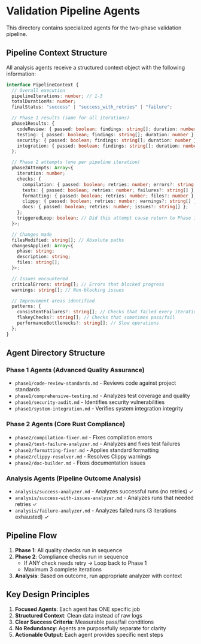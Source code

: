 # Validation Pipeline Agents

This directory contains specialized agents for the two-phase validation pipeline.

## Pipeline Context Structure

All analysis agents receive a structured context object with the following information:

```typescript
interface PipelineContext {
  // Overall execution
  pipelineIterations: number; // 1-3
  totalDurationMs: number;
  finalStatus: "success" | "success_with_retries" | "failure";

  // Phase 1 results (same for all iterations)
  phase1Results: {
    codeReview: { passed: boolean; findings: string[]; duration: number };
    testing: { passed: boolean; findings: string[]; duration: number };
    security: { passed: boolean; findings: string[]; duration: number };
    integration: { passed: boolean; findings: string[]; duration: number };
  };

  // Phase 2 attempts (one per pipeline iteration)
  phase2Attempts: Array<{
    iteration: number;
    checks: {
      compilation: { passed: boolean; retries: number; errors?: string[] };
      tests: { passed: boolean; retries: number; failures?: string[] };
      formatting: { passed: boolean; retries: number; files?: number };
      clippy: { passed: boolean; retries: number; warnings?: string[] };
      docs: { passed: boolean; retries: number; issues?: string[] };
    };
    triggeredLoop: boolean; // Did this attempt cause return to Phase 1?
  }>;

  // Changes made
  filesModified: string[]; // Absolute paths
  changesApplied: Array<{
    phase: string;
    description: string;
    files: string[];
  }>;

  // Issues encountered
  criticalErrors: string[]; // Errors that blocked progress
  warnings: string[]; // Non-blocking issues

  // Improvement areas identified
  patterns: {
    consistentFailures?: string[]; // Checks that failed every iteration
    flakeyChecks?: string[]; // Checks that sometimes pass/fail
    performanceBottlenecks?: string[]; // Slow operations
  };
}
```

## Agent Directory Structure

### Phase 1 Agents (Advanced Quality Assurance)

- `phase1/code-review-standards.md` - Reviews code against project standards
- `phase1/comprehensive-testing.md` - Analyzes test coverage and quality
- `phase1/security-audit.md` - Identifies security vulnerabilities
- `phase1/system-integration.md` - Verifies system integration integrity

### Phase 2 Agents (Core Rust Compliance)

- `phase2/compilation-fixer.md` - Fixes compilation errors
- `phase2/test-failure-analyzer.md` - Analyzes and fixes test failures
- `phase2/formatting-fixer.md` - Applies standard formatting
- `phase2/clippy-resolver.md` - Resolves Clippy warnings
- `phase2/doc-builder.md` - Fixes documentation issues

### Analysis Agents (Pipeline Outcome Analysis)

- `analysis/success-analyzer.md` - Analyzes successful runs (no retries) ✓
- `analysis/success-with-issues-analyzer.md` - Analyzes runs that needed retries ✓
- `analysis/failure-analyzer.md` - Analyzes failed runs (3 iterations exhausted) ✓

## Pipeline Flow

1. **Phase 1**: All quality checks run in sequence
2. **Phase 2**: Compliance checks run in sequence
   - If ANY check needs retry → Loop back to Phase 1
   - Maximum 3 complete iterations
3. **Analysis**: Based on outcome, run appropriate analyzer with context

## Key Design Principles

1. **Focused Agents**: Each agent has ONE specific job
2. **Structured Context**: Clean data instead of raw logs
3. **Clear Success Criteria**: Measurable pass/fail conditions
4. **No Redundancy**: Agents are purposefully separate for clarity
5. **Actionable Output**: Each agent provides specific next steps
